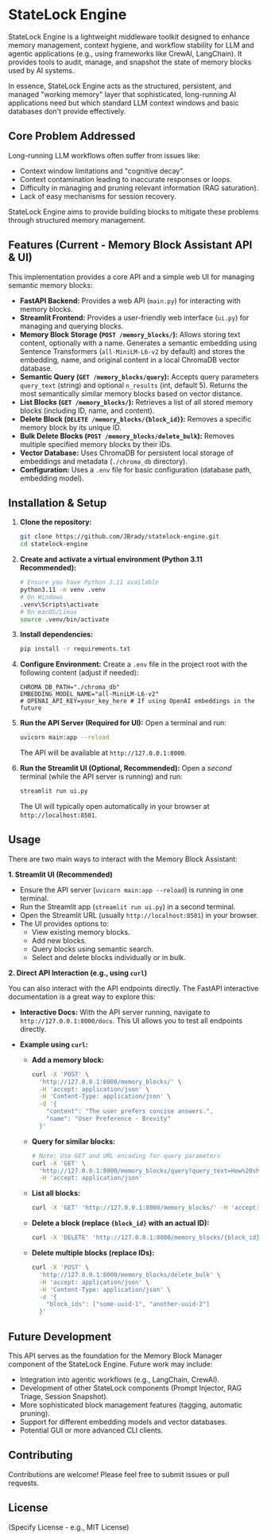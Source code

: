# StateLock Engine

StateLock Engine is a lightweight middleware toolkit designed to enhance memory management, context hygiene, and workflow stability for LLM and agentic applications (e.g., using frameworks like CrewAI, LangChain). It provides tools to audit, manage, and snapshot the state of memory blocks used by AI systems.

In essence, StateLock Engine acts as the structured, persistent, and managed "working memory" layer that sophisticated, long-running AI applications need but which standard LLM context windows and basic databases don't provide effectively.

## Core Problem Addressed

Long-running LLM workflows often suffer from issues like:
*   Context window limitations and "cognitive decay".
*   Context contamination leading to inaccurate responses or loops.
*   Difficulty in managing and pruning relevant information (RAG saturation).
*   Lack of easy mechanisms for session recovery.

StateLock Engine aims to provide building blocks to mitigate these problems through structured memory management.

## Features (Current - Memory Block Assistant API & UI)

This implementation provides a core API and a simple web UI for managing semantic memory blocks:

*   **FastAPI Backend:** Provides a web API (`main.py`) for interacting with memory blocks.
*   **Streamlit Frontend:** Provides a user-friendly web interface (`ui.py`) for managing and querying blocks.
*   **Memory Block Storage (`POST /memory_blocks/`):** Allows storing text content, optionally with a name. Generates a semantic embedding using Sentence Transformers (`all-MiniLM-L6-v2` by default) and stores the embedding, name, and original content in a local ChromaDB vector database.
*   **Semantic Query (`GET /memory_blocks/query`):** Accepts query parameters `query_text` (string) and optional `n_results` (int, default 5). Returns the most semantically similar memory blocks based on vector distance.
*   **List Blocks (`GET /memory_blocks/`):** Retrieves a list of all stored memory blocks (including ID, name, and content).
*   **Delete Block (`DELETE /memory_blocks/{block_id}`):** Removes a specific memory block by its unique ID.
*   **Bulk Delete Blocks (`POST /memory_blocks/delete_bulk`):** Removes multiple specified memory blocks by their IDs.
*   **Vector Database:** Uses ChromaDB for persistent local storage of embeddings and metadata (`./chroma_db` directory).
*   **Configuration:** Uses a `.env` file for basic configuration (database path, embedding model).

## Installation & Setup

1.  **Clone the repository:**
    ```bash
    git clone https://github.com/JBrady/statelock-engine.git
    cd statelock-engine
    ```
2.  **Create and activate a virtual environment (Python 3.11 Recommended):**
    ```bash
    # Ensure you have Python 3.11 available
    python3.11 -m venv .venv 
    # On Windows
    .venv\Scripts\activate
    # On macOS/Linux
    source .venv/bin/activate
    ```
3.  **Install dependencies:**
    ```bash
    pip install -r requirements.txt
    ```
4.  **Configure Environment:**
    Create a `.env` file in the project root with the following content (adjust if needed):
    ```dotenv
    CHROMA_DB_PATH="./chroma_db"
    EMBEDDING_MODEL_NAME="all-MiniLM-L6-v2"
    # OPENAI_API_KEY=your_key_here # If using OpenAI embeddings in the future
    ```
5.  **Run the API Server (Required for UI):**
    Open a terminal and run:
    ```bash
    uvicorn main:app --reload
    ```
    The API will be available at `http://127.0.0.1:8000`.

6.  **Run the Streamlit UI (Optional, Recommended):**
    Open a *second* terminal (while the API server is running) and run:
    ```bash
    streamlit run ui.py
    ```
    The UI will typically open automatically in your browser at `http://localhost:8501`.

## Usage

There are two main ways to interact with the Memory Block Assistant:

**1. Streamlit UI (Recommended)**

*   Ensure the API server (`uvicorn main:app --reload`) is running in one terminal.
*   Run the Streamlit app (`streamlit run ui.py`) in a second terminal.
*   Open the Streamlit URL (usually `http://localhost:8501`) in your browser.
*   The UI provides options to:
    *   View existing memory blocks.
    *   Add new blocks.
    *   Query blocks using semantic search.
    *   Select and delete blocks individually or in bulk.

**2. Direct API Interaction (e.g., using `curl`)**

You can also interact with the API endpoints directly. The FastAPI interactive documentation is a great way to explore this:

*   **Interactive Docs:** With the API server running, navigate to `http://127.0.0.1:8000/docs`. This UI allows you to test all endpoints directly.

*   **Example using `curl`:**

    *   **Add a memory block:**
        ```bash
        curl -X 'POST' \
          'http://127.0.0.1:8000/memory_blocks/' \
          -H 'accept: application/json' \
          -H 'Content-Type: application/json' \
          -d '{
            "content": "The user prefers concise answers.",
            "name": "User Preference - Brevity"
          }'
        ```

    *   **Query for similar blocks:**
        ```bash
        # Note: Use GET and URL encoding for query parameters
        curl -X 'GET' \
          'http://127.0.0.1:8000/memory_blocks/query?query_text=How%20should%20I%20respond%20to%20the%20user%3F&n_results=2' \
          -H 'accept: application/json'
        ```

    *   **List all blocks:**
        ```bash
        curl -X 'GET' 'http://127.0.0.1:8000/memory_blocks/' -H 'accept: application/json'
        ```

    *   **Delete a block (replace `{block_id}` with an actual ID):**
        ```bash
        curl -X 'DELETE' 'http://127.0.0.1:8000/memory_blocks/{block_id}' -H 'accept: application/json'
        ```

    *   **Delete multiple blocks (replace IDs):**
        ```bash
        curl -X 'POST' \
          'http://127.0.0.1:8000/memory_blocks/delete_bulk' \
          -H 'accept: application/json' \
          -H 'Content-Type: application/json' \
          -d '{
            "block_ids": ["some-uuid-1", "another-uuid-2"]
          }'
        ```

## Future Development

This API serves as the foundation for the Memory Block Manager component of the StateLock Engine. Future work may include:

*   Integration into agentic workflows (e.g., LangChain, CrewAI).
*   Development of other StateLock components (Prompt Injector, RAG Triage, Session Snapshot).
*   More sophisticated block management features (tagging, automatic pruning).
*   Support for different embedding models and vector databases.
*   Potential GUI or more advanced CLI clients.

## Contributing

Contributions are welcome! Please feel free to submit issues or pull requests.

## License

(Specify License - e.g., MIT License)
